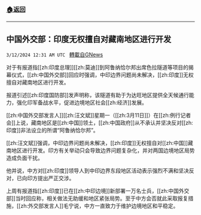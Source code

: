 ###  [:house:返回](README.md)
---


## 中国外交部：印度无权擅自对藏南地区进行开发
`3/12/2024 12:31 AM UTC ` [轉載自GNews](https://gnews.org/articles/2385682)

对于有报道指[[zh:印度总理]][[zh:莫迪]]到阿鲁纳恰尔邦出席色拉隧道等项目的揭幕仪式，[[zh:中国外交部]]回应时强调，中印边界问题尚未解决，[[zh:印度]]无权擅自对藏南地区进行开发。

报道引述[[zh:印度国防部]]发声明称，该隧道有助于为达旺地区提供全天候通行能力，强化印军备战水平，促进边境地区社会[[zh:经济]]发展。

[[zh:中国外交部发言人]][[zh:汪文斌]]星期一（[[zh:3月11日]]）在[[zh:例行记者会]]上说，藏南地区是[[zh:中国]]领土，[[zh:中国政府]]从不承认并坚决反对[[zh:印度]]非法设立的所谓“阿鲁纳恰尔邦”。

[[zh:汪文斌]]强调，中印边界问题尚未解决，[[zh:印度]]无权擅自对[[zh:中国]]藏南地区进行开发。印方有关举动只会导致边界问题复杂化，并对两国边境地区局势造成负面干扰。

他并说，中方对[[zh:印度]]领导人到中印边界东段地区活动表示强烈不满和坚决反对，已向印方提出严正交涉。

上周有报道指[[zh:印度]]已在[[zh:中印边境]]新部署一万名士兵，[[zh:中国外交部]]当时回应称，相关做法无助缓和地区紧张局势。至于中方会否就此采取报复措施，[[zh:外交部发言人]]毛宁说，中方一直致力于维护边境地区和平稳定。
